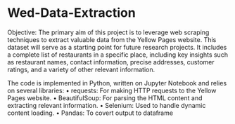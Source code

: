 # Wed-Data-Extraction

Objective:
The primary aim of this project is to leverage web scraping techniques to extract valuable data from the Yellow Pages website. This dataset will serve as a starting point for future research projects. It includes a complete list of restaurants in a specific place, including key insights such as restaurant names, contact information, precise addresses, customer ratings, and a variety of other relevant information.

The code is implemented in Python, written on Jupyter Notebook and relies on several libraries:
• requests: For making HTTP requests to the Yellow Pages website.
• BeautifulSoup: For parsing the HTML content and extracting relevant information.
• Selenium: Used to handle dynamic content loading.
• Pandas: To covert output to dataframe
